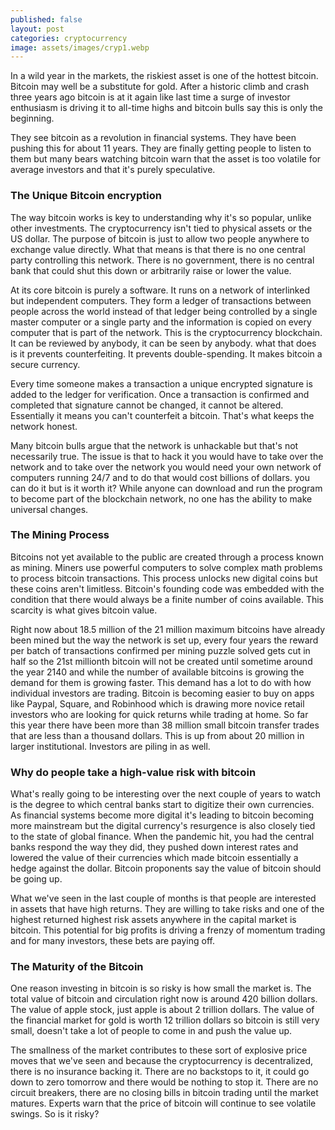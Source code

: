 ```yaml
---
published: false
layout: post
categories: cryptocurrency
image: assets/images/cryp1.webp
---
```



In a wild year in the markets, the riskiest asset is one of the hottest bitcoin. Bitcoin may well be a substitute for gold. After a historic climb and crash three years ago bitcoin is at it again like last time a surge of investor enthusiasm is driving it to all-time highs and bitcoin bulls say this is only the beginning.

They see bitcoin as a revolution in financial systems. They have been pushing this for about 11 years. They are finally getting people to listen to them but many bears watching bitcoin warn that the asset is too volatile for average investors and that it's purely speculative.

### The Unique Bitcoin encryption  
The way bitcoin works is key to understanding why it's so popular, unlike other investments. The cryptocurrency isn't tied to physical assets or the US dollar. The purpose of bitcoin is just to allow two people anywhere to exchange value directly. What that means is that there is no one central party controlling this network. There is no government, there is no central bank that could shut this down or arbitrarily raise or lower the value.

At its core bitcoin is purely a software. It runs on a network of interlinked but independent computers. They form a ledger of transactions between people across the world instead of that ledger being controlled by a single master computer or a single party and the information is copied on every computer that is part of the network. This is the cryptocurrency blockchain. It can be reviewed by anybody, it can be seen by anybody. what that does is it prevents counterfeiting. It prevents double-spending. It makes bitcoin a secure currency.

Every time someone makes a transaction a unique encrypted signature is added to the ledger for verification. Once a transaction is confirmed and completed that signature cannot be changed, it cannot be altered. Essentially it means you can't counterfeit a bitcoin. That's what keeps the network honest.

Many bitcoin bulls argue that the network is unhackable but that's not necessarily true. The issue is that to hack it you would have to take over the network and to take over the network you would need your own network of computers running 24/7 and to do that would cost billions of dollars. you can do it but is it worth it? While anyone can download and run the program to become part of the blockchain network, no one has the ability to make universal changes.

### The Mining Process  
Bitcoins not yet available to the public are created through a process known as mining. Miners use powerful computers to solve complex math problems to process bitcoin transactions. This process unlocks new digital coins but these coins aren't limitless. Bitcoin's founding code was embedded with the condition that there would always be a finite number of coins available. This scarcity is what gives bitcoin value.

Right now about 18.5 million of the 21 million maximum bitcoins have already been mined but the way the network is set up, every four years the reward per batch of transactions confirmed per mining puzzle solved gets cut in half so the 21st millionth bitcoin will not be created until sometime around the year 2140 and while the number of available bitcoins is growing the demand for them is growing faster.
This demand has a lot to do with how individual investors are trading. Bitcoin is becoming easier to buy on apps like Paypal, Square, and Robinhood which is drawing more novice retail investors who are looking for quick returns while trading at home. So far this year there have been more than 38 million small bitcoin transfer trades that are less than a thousand dollars. This is up from about 20 million in larger institutional. Investors are piling in as well.

### Why do people take a high-value risk with bitcoin  
What's really going to be interesting over the next couple of years to watch is the degree to which central banks start to digitize their own currencies. As financial systems become more digital it's leading to bitcoin becoming more mainstream but the digital currency's resurgence is also closely tied to the state of global finance.
When the pandemic hit, you had the central banks respond the way they did, they pushed down interest rates and lowered the value of their currencies which made bitcoin essentially a hedge against the dollar. Bitcoin proponents say the value of bitcoin should be going up. 

What we've seen in the last couple of months is that people are interested in assets that have high returns. They are willing to take risks and one of the highest returned highest risk assets anywhere in the capital market is bitcoin. This potential for big profits is driving a frenzy of momentum trading and for many investors, these bets are paying off. 

### The Maturity of the Bitcoin  
One reason investing in bitcoin is so risky is how small the market is. The total value of bitcoin and circulation right now is around 420 billion dollars. The value of apple stock, just apple is about 2 trillion dollars. The value of the financial market for gold is worth 12 trillion dollars so bitcoin is still very small, doesn't take a lot of people to come in and push the value up.

The smallness of the market contributes to these sort of explosive price moves that we've seen and because the cryptocurrency is decentralized, there is no insurance backing it. There are no backstops to it, it could go down to zero tomorrow and there would be nothing to stop it. There are no circuit breakers, there are no closing bills in bitcoin trading until the market matures. Experts warn that the price of bitcoin will continue to see volatile swings. So is it risky?
